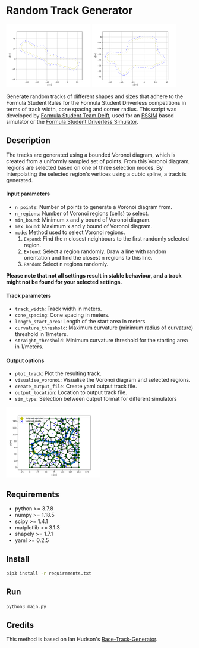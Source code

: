 # Random Track Generator

<p float="middle">
  <img src="img/extend.png" width="45%" />
  <img src="img/expand.png" width="45%" /> 
</p>

Generate random tracks of different shapes and sizes that adhere to the Formula Student Rules for the Formula Student Driverless competitions in terms of track width, cone spacing and corner radius. This script was developed by [Formula Student Team Delft](fsteamdelft.nl), used for an [FSSIM](https://github.com/AMZ-Driverless/fssim) based simulator or the [Formula Student Driverless Simulator](https://github.com/FS-Driverless/Formula-Student-Driverless-Simulator).

## Description

The tracks are generated using a bounded Voronoi diagram, which is created from a uniformly sampled set of points. From this Voronoi diagram, regions are selected based on one of three selection modes. By interpolating the selected region's vertices using a cubic spline, a track is generated.

#### Input parameters

* `n_points`: Number of points to generate a Voronoi diagram from.
* `n_regions`: Number of Voronoi regions (cells) to select.
* `min_bound`: Minimum x and y bound of Voronoi diagram.
* `max_bound`: Maximum x and y bound of Voronoi diagram.
* `mode`: Method used to select Voronoi regions.
    1. `Expand`: Find the n closest neighbours to the first randomly selected region.
    2. `Extend`: Select a region randomly. Draw a line with random orientation and find the closest n regions to this line.
    3. `Random`: Select n regions randomly.

**Please note that not all settings result in stable behaviour, and a track might not be found for your selected settings.**

#### Track parameters

* `track_width`: Track width in meters.
* `cone_spacing`: Cone spacing in meters.
* `length_start_area`: Length of the start area in meters.
* `curvature_threshold`: Maximum curvature (minimum radius of curvature) threshold in 1/meters.
* `straight_threshold`: Minimum curvature threshold for the starting area in 1/meters.

#### Output options

* `plot_track`: Plot the resulting track.
* `visualise_voronoi`: Visualise the Voronoi diagram and selected regions.
* `create_output_file`: Create yaml output track file.
* `output_location`: Location to output track file.
* `sim_type`: Selection between output format for different simulators
  
<p float="middle">
  <img src="img/voronoi.png" width="50%" /> 
</p>

## Requirements

* python >= 3.7.8
* numpy >= 1.18.5
* scipy >= 1.4.1
* matplotlib >= 3.1.3
* shapely >= 1.7.1
* yaml >= 0.2.5

## Install

```bash
pip3 install -r requirements.txt
```

## Run

```python
python3 main.py
```

## Credits

This method is based on Ian Hudson's [Race-Track-Generator](https://github.com/I-Hudson/Race-Track-Generator).
